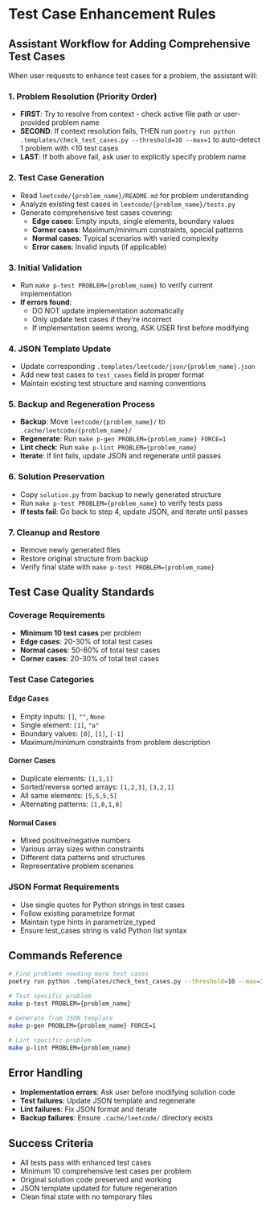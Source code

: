 # Test Case Enhancement Rules

## Assistant Workflow for Adding Comprehensive Test Cases

When user requests to enhance test cases for a problem, the assistant will:

### 1. Problem Resolution (Priority Order)

- **FIRST**: Try to resolve from context - check active file path or user-provided problem name
- **SECOND**: If context resolution fails, THEN run `poetry run python .templates/check_test_cases.py --threshold=10 --max=1` to auto-detect 1 problem with <10 test cases
- **LAST**: If both above fail, ask user to explicitly specify problem name

### 2. Test Case Generation

- Read `leetcode/{problem_name}/README.md` for problem understanding
- Analyze existing test cases in `leetcode/{problem_name}/tests.py`
- Generate comprehensive test cases covering:
    - **Edge cases**: Empty inputs, single elements, boundary values
    - **Corner cases**: Maximum/minimum constraints, special patterns
    - **Normal cases**: Typical scenarios with varied complexity
    - **Error cases**: Invalid inputs (if applicable)

### 3. Initial Validation

- Run `make p-test PROBLEM={problem_name}` to verify current implementation
- **If errors found**:
    - DO NOT update implementation automatically
    - Only update test cases if they're incorrect
    - If implementation seems wrong, ASK USER first before modifying

### 4. JSON Template Update

- Update corresponding `.templates/leetcode/json/{problem_name}.json`
- Add new test cases to `test_cases` field in proper format
- Maintain existing test structure and naming conventions

### 5. Backup and Regeneration Process

- **Backup**: Move `leetcode/{problem_name}/` to `.cache/leetcode/{problem_name}/`
- **Regenerate**: Run `make p-gen PROBLEM={problem_name} FORCE=1`
- **Lint check**: Run `make p-lint PROBLEM={problem_name}`
- **Iterate**: If lint fails, update JSON and regenerate until passes

### 6. Solution Preservation

- Copy `solution.py` from backup to newly generated structure
- Run `make p-test PROBLEM={problem_name}` to verify tests pass
- **If tests fail**: Go back to step 4, update JSON, and iterate until passes

### 7. Cleanup and Restore

- Remove newly generated files
- Restore original structure from backup
- Verify final state with `make p-test PROBLEM={problem_name}`

## Test Case Quality Standards

### Coverage Requirements

- **Minimum 10 test cases** per problem
- **Edge cases**: 20-30% of total test cases
- **Normal cases**: 50-60% of total test cases
- **Corner cases**: 20-30% of total test cases

### Test Case Categories

#### Edge Cases

- Empty inputs: `[]`, `""`, `None`
- Single element: `[1]`, `"a"`
- Boundary values: `[0]`, `[1]`, `[-1]`
- Maximum/minimum constraints from problem description

#### Corner Cases

- Duplicate elements: `[1,1,1]`
- Sorted/reverse sorted arrays: `[1,2,3]`, `[3,2,1]`
- All same elements: `[5,5,5,5]`
- Alternating patterns: `[1,0,1,0]`

#### Normal Cases

- Mixed positive/negative numbers
- Various array sizes within constraints
- Different data patterns and structures
- Representative problem scenarios

### JSON Format Requirements

- Use single quotes for Python strings in test cases
- Follow existing parametrize format
- Maintain type hints in parametrize_typed
- Ensure test_cases string is valid Python list syntax

## Commands Reference

```bash
# Find problems needing more test cases
poetry run python .templates/check_test_cases.py --threshold=10 --max=1

# Test specific problem
make p-test PROBLEM={problem_name}

# Generate from JSON template
make p-gen PROBLEM={problem_name} FORCE=1

# Lint specific problem
make p-lint PROBLEM={problem_name}
```

## Error Handling

- **Implementation errors**: Ask user before modifying solution code
- **Test failures**: Update JSON template and regenerate
- **Lint failures**: Fix JSON format and iterate
- **Backup failures**: Ensure `.cache/leetcode/` directory exists

## Success Criteria

- All tests pass with enhanced test cases
- Minimum 10 comprehensive test cases per problem
- Original solution code preserved and working
- JSON template updated for future regeneration
- Clean final state with no temporary files
